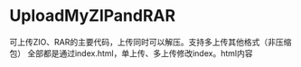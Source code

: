 # UploadMyZIPandRAR
可上传ZIO、RAR的主要代码，上传同时可以解压。支持多上传其他格式（非压缩包）
全部都是通过index.html，单上传、多上传修改index。html内容

